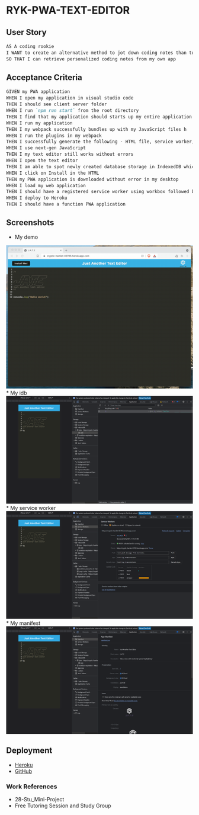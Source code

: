 # RYK-PWA-TEXT-EDITOR

## User Story

```md
AS A coding rookie
I WANT to create an alternative method to jot down coding notes than to use my preexisting mac notepad
SO THAT I can retrieve personalized coding notes from my own app 
```

## Acceptance Criteria

```md
GIVEN my PWA application
WHEN I open my application in visual studio code
THEN I should see client server folder 
WHEN I run `npm run start` from the root directory
THEN I find that my application should starts up my entire application without errors
WHEN I run my application
THEN I my webpack successfully bundles up with my JavaScript files h
WHEN I run the plugins in my webpack
THEN I successfully generate the following - HTML file, service worker, and a manifest file
WHEN I use next-gen JavaScript 
THEN I my text editor still works without errors
WHEN I open the text editor
THEN I am able to spot newly created database storage in IndexedDB which can be retrieved later on
WHEN I click on Install in the HTML 
THEN my PWA application is downloaded without error in my desktop
WHEN I load my web application
THEN I should have a registered service worker using workbox followed by pre cached static assets 
WHEN I deploy to Heroku
THEN I should have a function PWA application
```

## Screenshots

* My demo
<img src="Assets/my-demo/my-demo.gif">
* My idb
<img src="Assets/my-demo/my-idb.png">
* My service worker
<img src="Assets/my-demo/my-service-worker.png">
* My manifest
<img src="Assets/my-demo/my-manifest.png">

## Deployment

* [Heroku](URL)
* [GitHub]()

### Work References

* 28-Stu_Mini-Project
* Free Tutoring Session and Study Group
